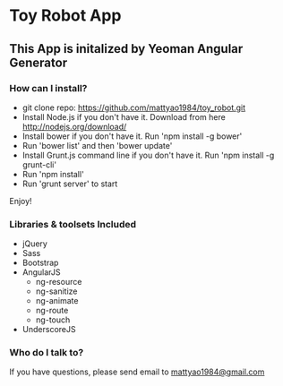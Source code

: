 # Toy Robot App

## This App is initalized by Yeoman Angular Generator

### How can I install? ###

- git clone repo: https://github.com/mattyao1984/toy_robot.git
- Install Node.js if you don't have it. Download from here http://nodejs.org/download/
- Install bower if you don't have it. Run 'npm install -g bower' 
- Run 'bower list' and then 'bower update' 
- Install Grunt.js command line if you don't have it.  Run 'npm install -g grunt-cli'
- Run 'npm install' 
- Run 'grunt server' to start 

Enjoy!

### Libraries & toolsets Included ###

- jQuery
- Sass
- Bootstrap
- AngularJS
  - ng-resource
  - ng-sanitize
  - ng-animate
  - ng-route
  - ng-touch
- UnderscoreJS

### Who do I talk to? ###

If you have questions, please send email to mattyao1984@gmail.com
